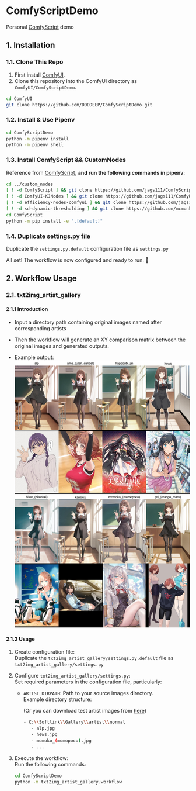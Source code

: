 # ComfyScriptDemo
Personal [ComfyScript](https://github.com/Chaoses-Ib/ComfyScript) demo


## 1. Installation
### 1.1. Clone This Repo

1. First install [ComfyUI](https://github.com/comfyanonymous/ComfyUI).
2. Clone this repository into the ComfyUI directory as `ComfyUI/ComfyScriptDemo`.

```bash
cd ComfyUI
git clone https://github.com/DDDDEEP/ComfyScriptDemo.git
```



### 1.2. Install & Use Pipenv

```bash
cd ComfyScriptDemo
python -m pipenv install
python -m pipenv shell
```


### 1.3. Install ComfyScript && CustomNodes

Reference from [ComfyScript](https://github.com/Chaoses-Ib/ComfyScript), **and run the following commands in pipenv**:

```bash
cd ../custom_nodes
[ ! -d ComfyScript ] && git clone https://github.com/jags111/ComfyScript.git
[ ! -d ComfyUI-KJNodes ] && git clone https://github.com/jags111/ComfyUI-KJNodes.git
[ ! -d efficiency-nodes-comfyui ] && git clone https://github.com/jags111/efficiency-nodes-comfyui.git
[ ! -d sd-dynamic-thresholding ] && git clone https://github.com/mcmonkeyprojects/sd-dynamic-thresholding.git
cd ComfyScript
python -m pip install -e ".[default]"
```

### 1.4. Duplicate settings.py file

Duplicate the `settings.py.default` configuration file as `settings.py`

All set! The workflow is now configured and ready to run. 🚀



## 2. Workflow Usage

### 2.1. txt2img_artist_gallery

#### 2.1.1 Introduction
- Input a directory path containing original images named after corresponding artists

- Then the workflow will generate an XY comparison matrix between the original images and generated outputs.

- Example output:  
![txt2img_artist_gallery](./assets/result-txt2img_artist_gallery-artist_test-689914488429495-0.jpg)

#### 2.1.2 Usage

1. Create configuration file:  
   Duplicate the `txt2img_artist_gallery/settings.py.default` file as `txt2img_artist_gallery/settings.py`

2. Configure `txt2img_artist_gallery/settings.py`:  
   Set required parameters in the configuration file, particularly:
   - `ARTIST_DIRPATH`: Path to your source images directory.  
     Example directory structure:
     
     (Or you can download test artist images from [here](https://drive.google.com/file/d/1JT9zBapx24HLdtsGhU2tuucgwRBPB0gp/view?usp=drive_link))
     ```bash
     - C:\\Softlink\\Gallery\\artist\\normal
        - alp.jpg
        - hews.jpg
        - momoko_(momopoco).jpg
        - ...
     ```


3. Execute the workflow:  
   Run the following commands:
   ```bash
   cd ComfyScriptDemo
   python -m txt2img_artist_gallery.workflow
   ```